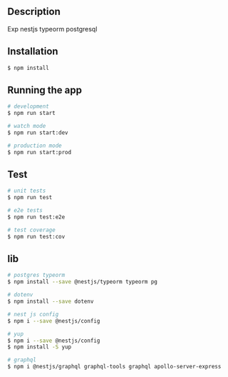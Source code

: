 ## Description

Exp nestjs typeorm postgresql

## Installation

```bash
$ npm install
```

## Running the app

```bash
# development
$ npm run start

# watch mode
$ npm run start:dev

# production mode
$ npm run start:prod
```

## Test

```bash
# unit tests
$ npm run test

# e2e tests
$ npm run test:e2e

# test coverage
$ npm run test:cov
```

## lib

```bash
# postgres typeorm
$ npm install --save @nestjs/typeorm typeorm pg

# dotenv
$ npm install --save dotenv

# nest js config
$ npm i --save @nestjs/config

# yup
$ npm i --save @nestjs/config
$ npm install -S yup

# graphql
$ npm i @nestjs/graphql graphql-tools graphql apollo-server-express
```
